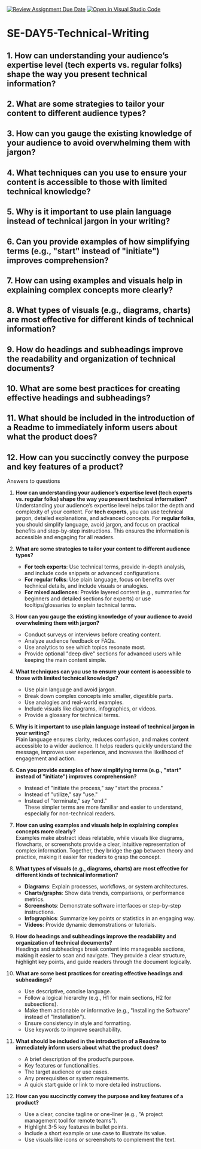 [![Review Assignment Due Date](https://classroom.github.com/assets/deadline-readme-button-22041afd0340ce965d47ae6ef1cefeee28c7c493a6346c4f15d667ab976d596c.svg)](https://classroom.github.com/a/zsAR-pyY)
[![Open in Visual Studio Code](https://classroom.github.com/assets/open-in-vscode-2e0aaae1b6195c2367325f4f02e2d04e9abb55f0b24a779b69b11b9e10269abc.svg)](https://classroom.github.com/online_ide?assignment_repo_id=18385040&assignment_repo_type=AssignmentRepo)
# SE-DAY5-Technical-Writing
## 1. How can understanding your audience’s expertise level (tech experts vs. regular folks) shape the way you present technical information?
## 2. What are some strategies to tailor your content to different audience types?
## 3. How can you gauge the existing knowledge of your audience to avoid overwhelming them with jargon?
## 4. What techniques can you use to ensure your content is accessible to those with limited technical knowledge?
## 5. Why is it important to use plain language instead of technical jargon in your writing?
## 6. Can you provide examples of how simplifying terms (e.g., "start" instead of "initiate") improves comprehension?
## 7. How can using examples and visuals help in explaining complex concepts more clearly?
## 8. What types of visuals (e.g., diagrams, charts) are most effective for different kinds of technical information?
## 9. How do headings and subheadings improve the readability and organization of technical documents?
## 10. What are some best practices for creating effective headings and subheadings?
## 11. What should be included in the introduction of a Readme to immediately inform users about what the product does?
## 12. How can you succinctly convey the purpose and key features of a product?


Answers to questions 
1. **How can understanding your audience’s expertise level (tech experts vs. regular folks) shape the way you present technical information?**  
   Understanding your audience’s expertise level helps tailor the depth and complexity of your content. For **tech experts**, you can use technical jargon, detailed explanations, and advanced concepts. For **regular folks**, you should simplify language, avoid jargon, and focus on practical benefits and step-by-step instructions. This ensures the information is accessible and engaging for all readers.

2. **What are some strategies to tailor your content to different audience types?**  
   - **For tech experts**: Use technical terms, provide in-depth analysis, and include code snippets or advanced configurations.  
   - **For regular folks**: Use plain language, focus on benefits over technical details, and include visuals or analogies.  
   - **For mixed audiences**: Provide layered content (e.g., summaries for beginners and detailed sections for experts) or use tooltips/glossaries to explain technical terms.

3. **How can you gauge the existing knowledge of your audience to avoid overwhelming them with jargon?**  
   - Conduct surveys or interviews before creating content.  
   - Analyze audience feedback or FAQs.  
   - Use analytics to see which topics resonate most.  
   - Provide optional "deep dive" sections for advanced users while keeping the main content simple.

4. **What techniques can you use to ensure your content is accessible to those with limited technical knowledge?**  
   - Use plain language and avoid jargon.  
   - Break down complex concepts into smaller, digestible parts.  
   - Use analogies and real-world examples.  
   - Include visuals like diagrams, infographics, or videos.  
   - Provide a glossary for technical terms.

5. **Why is it important to use plain language instead of technical jargon in your writing?**  
   Plain language ensures clarity, reduces confusion, and makes content accessible to a wider audience. It helps readers quickly understand the message, improves user experience, and increases the likelihood of engagement and action.

6. **Can you provide examples of how simplifying terms (e.g., "start" instead of "initiate") improves comprehension?**  
   - Instead of "initiate the process," say "start the process."  
   - Instead of "utilize," say "use."  
   - Instead of "terminate," say "end."  
   These simpler terms are more familiar and easier to understand, especially for non-technical readers.

7. **How can using examples and visuals help in explaining complex concepts more clearly?**  
   Examples make abstract ideas relatable, while visuals like diagrams, flowcharts, or screenshots provide a clear, intuitive representation of complex information. Together, they bridge the gap between theory and practice, making it easier for readers to grasp the concept.

8. **What types of visuals (e.g., diagrams, charts) are most effective for different kinds of technical information?**  
   - **Diagrams**: Explain processes, workflows, or system architectures.  
   - **Charts/graphs**: Show data trends, comparisons, or performance metrics.  
   - **Screenshots**: Demonstrate software interfaces or step-by-step instructions.  
   - **Infographics**: Summarize key points or statistics in an engaging way.  
   - **Videos**: Provide dynamic demonstrations or tutorials.

9. **How do headings and subheadings improve the readability and organization of technical documents?**  
   Headings and subheadings break content into manageable sections, making it easier to scan and navigate. They provide a clear structure, highlight key points, and guide readers through the document logically.

10. **What are some best practices for creating effective headings and subheadings?**  
    - Use descriptive, concise language.  
    - Follow a logical hierarchy (e.g., H1 for main sections, H2 for subsections).  
    - Make them actionable or informative (e.g., "Installing the Software" instead of "Installation").  
    - Ensure consistency in style and formatting.  
    - Use keywords to improve searchability.

11. **What should be included in the introduction of a Readme to immediately inform users about what the product does?**  
    - A brief description of the product’s purpose.  
    - Key features or functionalities.  
    - The target audience or use cases.  
    - Any prerequisites or system requirements.  
    - A quick start guide or link to more detailed instructions.

12. **How can you succinctly convey the purpose and key features of a product?**  
    - Use a clear, concise tagline or one-liner (e.g., "A project management tool for remote teams").  
    - Highlight 3-5 key features in bullet points.  
    - Include a short example or use case to illustrate its value.  
    - Use visuals like icons or screenshots to complement the text.